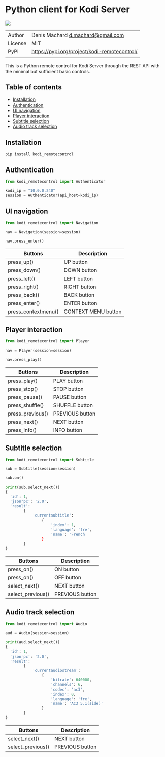 # Python client for Kodi Server

![](https://github.com/dmachard/kodi_remotecontrol/workflows/Publish%20to%20PyPI/badge.svg)

| | |
| ------------- | ------------- |
| Author |  Denis Machard <d.machard@gmail.com> |
| License |  MIT | 
| PyPI |  https://pypi.org/project/kodi-remotecontrol/ |
| | |

This is a Python remote control for Kodi Server through the REST API 
with the minimal but sufficient basic controls.

## Table of contents
* [Installation](#installation)
* [Authentication](#authentication)
* [UI navigation](#ui-navigation)
* [Player interaction](#player-interaction)
* [Subtitle selection](#subtitle-selection)
* [Audio track selection](#audio-track-selection)

## Installation

```python
pip install kodi_remotecontrol
```

## Authentication

```python
from kodi_remotecontrol import Authenticator

kodi_ip = "10.0.0.240"
session = Authenticator(api_host=kodi_ip)
```
 
## UI navigation

```python
from kodi_remotecontrol import Navigation

nav = Navigation(session=session)

nav.press_enter()
```

| Buttons  |  Description |
|----------|--------------|
| press_up() | UP button |
| press_down() | DOWN button |
| press_left() | LEFT button |
| press_right() | RIGHT button |
| press_back() | BACK button |
| press_enter() | ENTER button |
| press_contextmenu() | CONTEXT MENU button |

## Player interaction

```python
from kodi_remotecontrol import Player

nav = Player(session=session)

nav.press_play()
```

| Buttons  |  Description |
|----------|--------------|
| press_play() | PLAY button |
| press_stop() | STOP button |
| press_pause() | PAUSE button |
| press_shuffle() | SHUFFLE button |
| press_previous() | PREVIOUS button |
| press_next() | NEXT button |
| press_info() | INFO button |

## Subtitle selection

```python
from kodi_remotecontrol import Subtitle

sub = Subtitle(session=session)

sub.on()

print(sub.select_next())
{
  'id': 1,
  'jsonrpc': '2.0',
  'result':
        { 
            'currentsubtitle':
                {
                    'index': 1,
                    'language': 'fre',
                    'name': 'French
                }
        }
}
```

| Buttons  |  Description |
|----------|--------------|
| press_on() | ON button |
| press_on() | OFF button |
| select_next() | NEXT button |
| select_previous() | PREVIOUS button |

## Audio track selection

```python
from kodi_remotecontrol import Audio

aud = Audio(session=session)

print(aud.select_next())
{ 
  'id': 1,
  'jsonrpc': '2.0',
  'result':
        {
            'currentaudiostream': 
                {
                    'bitrate': 640000,
                    'channels': 6,
                    'codec': 'ac3',
                    'index': 0,
                    'language': 'fre',
                    'name': 'AC3 5.1(side)'
                }
        }
}
```

| Buttons  |  Description |
|----------|--------------|
| select_next() | NEXT button |
| select_previous() | PREVIOUS button |
